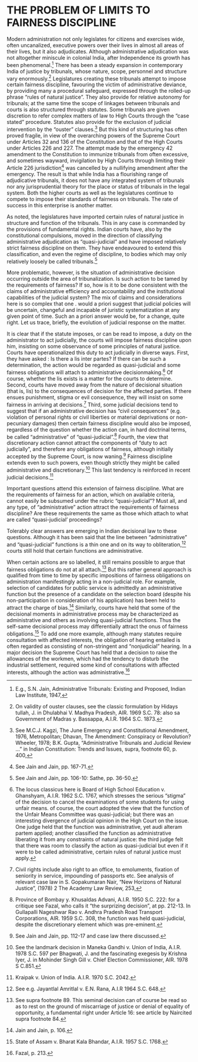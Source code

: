 # THE PROBLEM OF LIMITS TO FAIRNESS DISCIPLINE

Modern administration not only legislates for citizens and exercises wide, often uncanalized, executive powers over their lives in almost all areas of their lives, but it also adjudicates. Although administrative adjudication was not altogether miniscule in colonial India, after Independence its growth has been phenomenal.[^78] There has been a steady expansion in contemporary India of justice by tribunals, whose nature, scope, personnel and structure vary enormously.[^79] Legislatures creating these tribunals attempt to impose certain fairness discipline, favouring the victim of administrative deviance, by providing many a procedural safeguard, expressed through the rolled-up phrase “rules of natural justice”. They also provide for relative autonomy for tribunals; at the same time the scope of linkages between tribunals and courts is also structured through statutes. Some tribunals are given discretion to refer complex matters of law to High Courts through the “case stated” procedure. Statutes also provide for the exclusion of judicial intervention by the “ouster” clauses.[^80] But this kind of structuring has often proved fragile, in view of the overarching powers of the Supreme Court under Articles 32 and 136 of the Constitution and that of the High Courts under Articles 226 and 227. The attempt made by the emergency 42 amendment to the Constitution to immunize tribunals from often excessive, and sometimes wayward, invigilation by High Courts through limiting their Article 226 jurisdiction[^81] was cancelled by a nullifying amendment after the emergency. The result is that while India has a flourishing range of adjudicative tribunals, it does not have any integrated system of tribunals nor any jurisprudential theory for the place or status of tribunals in the legal system. Both the higher courts as well as the legislatures continue to compete to impose their standards of fairness on tribunals. The rate of success in this enterprise is another matter.

As noted, the legislatures have imported certain rules of natural justice in structure and function of the tribunals. This in any case is commanded by the provisions of fundamental rights. Indian courts have, also by the constitutional compulsions, moved in the direction of classifying administrative adjudication as “quasi-judicial” and have imposed relatively strict fairness discipline on them. They have endeavoured to extend this classification, and even the regime of discipline, to bodies which may only relatively loosely be called tribunals.[^82]

More problematic, however, is the situation of administrative decision occurring outside the area of tribunalization. Is such action to be tamed by the requirements of fairness? If so, how is it to be done consistent with the claims of administrative efficiency and accountability and the institutional capabilities of the judicial system? The mix of claims and considerations here is so complex that one . would a priori suggest that judicial policies will be uncertain, changeful and incapable of juristic systematization at any given point of time. Such an a priori answer would be, for a change, quite right. Let us trace, briefly, the evolution of judicial response on the matter.

It is clear that if the statute imposes, or can be read to impose, a duty on the administrator to act judicially, the courts will impose fairness discipline upon him, insisting on some observance of some principles of natural justice. Courts have operationalized this duty to act judicially in diverse ways. First, they have asked : Is there a lis inter partes? If there can be such a determination, the action would be regarded as quasi-judicial and some fairness obligations will attach to administrative decisionmaking.[^83] Of course, whether the lis exists is a matter for the courts to determine. Second, courts have moved away from the nature of decisional situation (that is, lis) to the consequences of decision for the affected parties. If there ensues punishment, stigma or evil consequence, they will insist on some fairness in arriving at decisions.[^84] Third, some judicial decisions tend to suggest that if an administrative decision has “civil consequences” (e.g. violation of personal rights or civil liberties or material deprivations or non-pecuniary damages) then certain fairness discipline would also be imposed, regardless of the question whether the action can, in hard doctrinal terms, be called “administrative” of “quasi-judicial”.[^85] Fourth, the view that discretionary action cannot attract the components of “duty to act judicially”, and therefore any obligations of fairness, although initially accepted by the Supreme Court, is now waning.[^86] Fairness discipline extends even to such powers, even though strictly they might be called administrative and discretionary.[^87] This last tendency is reinforced in recent judicial decisions.[^88]

Important questions attend this extension of fairness discipline. What are the requirements of fairness for an action, which on available criteria, cannot easily be subsumed under the rubric “quasi-judicial”? Must all, and any type, of “administrative” action attract the requirements of fairness discipline? Are these requirements the same as those which attach to what are called “quasi-judicial’ proceedings?

Tolerably clear answers are emerging in Indian decisional law to these questions. Although it has been said that the line between “administrative” and “quasi-judicial” functions is a thin one and on its way to obliteration,[^89] courts still hold that certain functions are administrative.

When certain actions are so labelled, it still remains possible to argue that fairness obligations do not at all attach.[^90] But this rather general approach is qualified from time to time by specific impositions of fairness obligations on administration manifestingly acting in a non-judicial role. For example, selection of candidates for public service is admittedly an administrative function but the presence of a candidate on the selection board (despite his non-participation in consideration of his application) has been held to attract the charge of bias.[^91] Similarly, courts have held that some of the decisional moments in administrative process may be characterized as administrative and others as involving quasi-judicial functions. Thus the self-same decisional process may differentially attract the onus of fairness obligations.[^92] To add one more example, although many statutes require consultation with affected interests, the obligation of hearing entailed is often regarded as consisting of non-stringent and “nonjudicial” hearing. In a major decision the Supreme Court has held that a decision to raise the allowances of the workmen, which had the tendency to disturb the industrial settlement, required some kind of consultations with affected interests, although the action was administrative.[^93]


[^78]: E.g., S.N. Jain, Administrative Tribunals: Existing and Proposed, Indian Law Institute, 1947,

[^79]: On validity of ouster clauses, see the classic formulation by Hidays tullah, J. in Dhulabhai V. Madhya Pradesh, AIR. 1969 S.C. 78: also sa Government of Madras y. Bassappa, A.I.R. 1964 S.C. 1873.

[^80]: See M.C.J. Kagzi, The June Emergency and Constitutional Amendment, 1976, Metropolitan; Dhavan, The Amendment: Conspiracy or Revolution? Wheeler, 1978; B.K. Gupta, “Administrative Tribunals and Judicial Review …” in Indian Constitution: Trends and Issues, supra, footnote 60, p. 400,

[^81]: See Jain and Jain, pp. 167-71.

[^82]: See Jain and Jain, pp. 106-10: Sathe, pp. 36-50.

[^83]: The locus classicus here is Board of High School Education v. Ghanshyam, A.I.R. 1962 S.C. 1767, which stresses the serious “stigma” of the decision to cancel the examinations of some students for using unfair means. of course, the court adopted the view that the function of the Unfair Means Committee was quasi-judicial; but there was an interesting divergence of judicial opinion in the High Court on the issue. One judge held that the function was administrative, yet audi alteram partem applied; another classified the function as administrative liberating it from any constraints of natural justice: the third judge felt that there was room to classify the action as quasi-judicial but even if it were to be called administrative, certain rules of natural justice must apply.

[^84]: Civil rights include also right to an office, to emoluments, fixation of seniority in service, impounding of passports etc. See analysis of relevant case law in S. Gopakumaran Nair, “New Horizons of Natural Justice”, (1978) 2 The Academy Law Review, 253,

[^85]: Province of Bombay y. Khusaldas Advani, A.I.R. 1950 S.C. 222: for a critique see Fazal, who calls it “the surprizing decision”, at pp. 212-13. In Gullapalli Nageshwar Rao v. Andhra Pradesh Road Transport Corporations, AIR. 1959 S.C. 308, the function was held quasi-judicial, despite the discretionary element which was pre-eminent.

[^86]: See Jain and Jain, pp. 112-17 and case law there discussed.

[^87]: See the landmark decision in Maneka Gandhi v. Union of India, A.I.R. 1978 S.C. 597 per Bhagwati, J. and the fascinating exegesis by Krishna Iyer, J. in Mohinder Singh Gill v. Chief Election Commissioner, AIR. 1978 S C.851.

[^88]: Kraipak v. Union of India. A.I.R. 1970 S.C. 2042.

[^89]: See e.g. Jayantlal Amritlal v. E.N. Rana, A.I.R 1964 S.C. 648.

[^90]: See supra footnote 89. This seminal decision can of course be read so as to rest on the ground of miscarriage of justice or denial of equality of opportunity, a fundamental right under Article 16: see article by Naircited supra footnote 84.

[^91]: Jain and Jain, p. 106.

[^92]: State of Assam v. Bharat Kala Bhandar, A.I.R. 1957 S.C. 1768.

[^93]: Fazal, p. 213.
